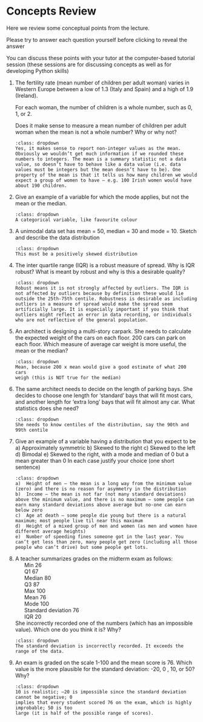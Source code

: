 # Concepts Review

Here we review some conceptual points from the lecture.

Please try to answer each question yourself before clicking to reveal
the answer

You can discuss these points with your tutor at the computer-based
tutorial session (these sessions are for discussing concepts as well
as for developing Python skills)


<ol>
<li>The fertility rate (mean number of children per adult woman) varies in Western Europe between a low of 1.3 (Italy and Spain) and a high of 1.9 (Ireland).

For each woman, the number of children is a whole number, such as 0, 1, or 2.

Does it make sense to measure a mean number of children per adult woman when the mean is not a whole number? Why or why not?

```{admonition} Click to reveal answer
:class: dropdown
Yes, it makes sense to report non-integer values as the mean. Obviously we wouldn’t get much information if we rounded these numbers to integers. The mean is a summary statistic not a data value, so doesn’t have to behave like a data value (i.e. data values must be integers but the mean doesn’t have to be). One property of the mean is that it tells us how many children we would expect a group of women to have – e.g. 100 Irish women would have about 190 children.

```



<li>Give an example of a variable for which the mode applies, but not
the mean or the median.

```{admonition} Click to reveal answer
:class: dropdown
A categorical variable, like favourite colour

```


<li>A unimodal data set has mean = 50, median = 30 and mode
= 10. Sketch and describe the data distribution

```{admonition} Click to reveal answer
:class: dropdown
This must be a positively skewed distribution

```


<li> The inter quartile range (IQR) is a robust measure of spread. Why
is IQR robust? What is meant by robust and why is this a desirable
quality?

```{admonition} Click to reveal answer
:class: dropdown
Robust means it is not strongly affected by outliers. The IQR is not affected by outliers because by definition these would lie outside the 25th-75th centile. Robustness is desirable as including outliers in a measure of spread would make the spread seem artificially large. It is especially important if you think that outliers might reflect an error in data recording, or individuals who are not reflective of the general population.

```


<li> An architect is designing a multi-story carpark. She needs to calculate the expected weight of the cars on each floor. 200 cars can park on each floor. Which measure of average car weight is more useful, the mean or the median?


```{admonition} Click to reveal answer
:class: dropdown
Mean, because 200 x mean would give a good estimate of what 200 cars
weigh (this is NOT true for the median)

```

<li> The same architect needs to decide on the length of parking
bays. She decides to choose one length for ‘standard’ bays that will
fit most cars, and another length for ‘extra long’ bays that will fit
almost any car. What statistics does she need?

```{admonition} Click to reveal answer
:class: dropdown
She needs to know centiles of the distribution, say the 90th and 99th centile

```


<li>	Give an example of a variable having a distribution that you expect to be 
a)	Approximately symmetric
b)	Skewed to the right
c)	Skewed to the left
d)	Bimodal
e)	Skewed to the right, with a mode and median of 0 but a mean greater than 0
In each case justify your choice (one short sentence)

```{admonition} Click to reveal answer
:class: dropdown
a)	Height of men – the mean is a long way from the minimum value (zero) and there is no reason for asymmetry in the distribution
b)	Income – the mean is not far (not many standard deviations) above the minimum value, and there is no maximum – some people can earn many standard deviations above average but no-one can earn below zero
c)	Age at death – some people die young but there is a natural maximum; most people live til near this maximum
d)	Height of a mixed group of men and women (as men and women have different average heights)
e)	Number of speeding fines someone got in the last year. You can’t get less than zero, many people get zero (including all those people who can’t drive) but some people get lots.

```

<li>A teacher summarizes grades on the midterm exam as follows:
<ul type=none>
<li>  Min 26 
 <li> Q1 67 
 <li> Median 80 
 <li> Q3 87 
 <li> Max 100 
 <li> Mean 76 
 <li> Mode 100 
 <li>Standard deviation 76 
 <li>IQR 20
 </ul>
  She incorrectly recorded one of the numbers (which has an impossible
  value). Which one do you think it is? Why?

```{admonition} Click to reveal answer
:class: dropdown
The standard deviation is incorrectly recorded. It exceeds the range of the data. 

```

<li> An exam is graded on the scale 1-100 and the mean score is 76. Which value is the 
more plausible for the standard deviation: -20, 0 , 10, or 50? Why?

```{admonition} Click to reveal answer
:class: dropdown
10 is realistic; –20 is impossible since the standard deviation cannot be negative; 0 
implies that every student scored 76 on the exam, which is highly improbable; 50 is too 
large (it is half of the possible range of scores).   

```
